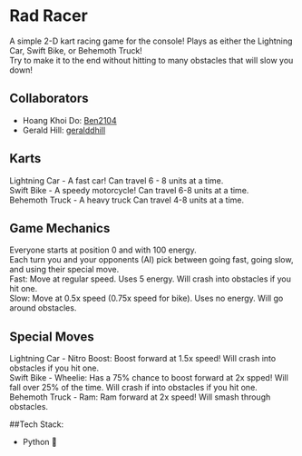 # Rad Racer

A simple 2-D kart racing game for the console! Plays as either the Lightning Car, Swift Bike, or Behemoth Truck!\
Try to make it to the end without hitting to many obstacles that will slow you down!

## Collaborators
- Hoang Khoi Do: <a href="https://github.com/Ben2104">Ben2104</a>
- Gerald Hill: <a href= "https://github.com/geralddhill">geralddhill</a>
## Karts

Lightning Car - A fast car! Can travel 6 - 8 units at a time.\
Swift Bike - A speedy motorcycle! Can travel 6-8 units at a time.\
Behemoth Truck - A heavy truck Can travel 4-8 units at a time.

## Game Mechanics

Everyone starts at position 0 and with 100 energy.\
Each turn you and your opponents (AI) pick between going fast, going slow, and using their special move.\
Fast: Move at regular speed. Uses 5 energy. Will crash into obstacles if you hit one.\
Slow: Move at 0.5x speed (0.75x speed for bike). Uses no energy. Will go around obstacles.

## Special Moves

Lightning Car - Nitro Boost: Boost forward at 1.5x speed! Will crash into obstacles if you hit one.\
Swift Bike - Wheelie: Has a 75% chance to boost forward at 2x spped! Will fall over 25% of the time. Will crash if into obstacles if you hit one.\
Behemoth Truck - Ram: Ram forward at 2x speed! Will smash through obstacles.

##Tech Stack:
- Python 🐍
